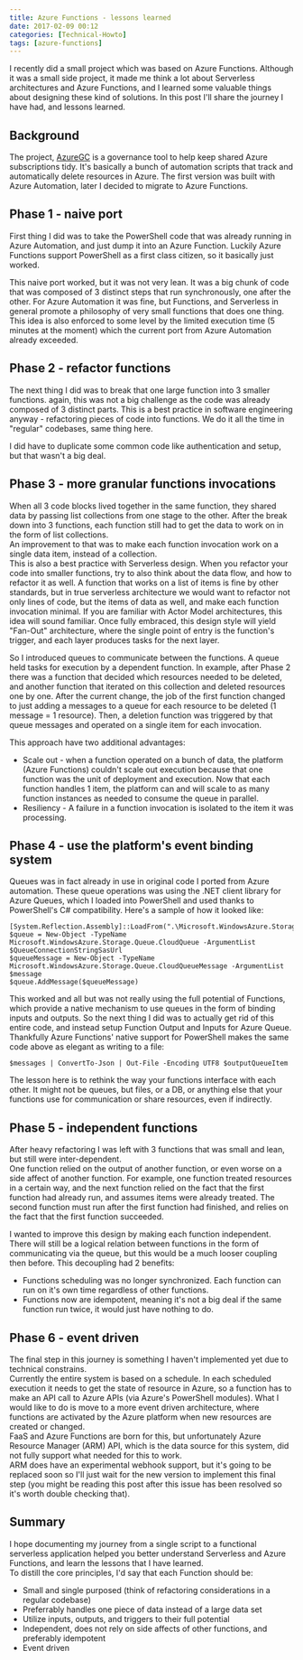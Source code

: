 ```yaml
---
title: Azure Functions - lessons learned
date: 2017-02-09 00:12
categories: [Technical-Howto]
tags: [azure-functions]
---
```


I recently did a small project which was based on Azure Functions. Although it was a small side project, it made me think a lot about Serverless architectures and Azure Functions, and I learned some valuable things about designing these kind of solutions. In this post I'll share the journey I have had, and lessons learned.

## Background
The project, [AzureGC](http://github.com/itaysk/azuregc) is a governance tool to help keep shared Azure subscriptions tidy. It's basically a bunch of automation scripts that track and automatically delete resources in Azure. The first version was built with Azure Automation, later I decided to migrate to Azure Functions.

## Phase 1 - naive port
First thing I did was to take the PowerShell code that was already running in Azure Automation, and just dump it into an Azure Function. Luckily Azure Functions support PowerShell as a first class citizen, so it basically just worked.

This naive port worked, but it was not very lean. It was a big chunk of code that was composed of 3 distinct steps that run synchronously, one after the other. For Azure Automation it was fine, but Functions, and Serverless in general promote a philosophy of very small functions that does one thing.  
This idea is also enforced to some level by the limited execution time (5 minutes at the moment) which the current port from Azure Automation already exceeded.

## Phase 2 - refactor functions
The next thing I did was to break that one large function into 3 smaller functions. again, this was not a big challenge as the code was already composed of 3 distinct parts. This is a best practice in software engineering anyway - refactoring pieces of code into functions. We do it all the time in "regular" codebases, same thing here. 

I did have to duplicate some common code like authentication and setup, but that wasn't a big deal.

## Phase 3 - more granular functions invocations
When all 3 code blocks lived together in the same function, they shared data by passing list collections from one stage to the other. After the break down into 3 functions, each function still had to get the data to work on in the form of list collections.  
An improvement to that was to make each function invocation work on a single data item, instead of a collection.  
This is also a best practice with Serverless design. When you refactor your code into smaller functions, try to also think about the data flow, and how to refactor it as well. A function that works on a list of items is fine by other standards, but in true serverless architecture we would want to refactor not only lines of code, but the items of data as well, and make each function invocation minimal. If you are familiar with Actor Model architectures, this idea will sound familiar. Once fully embraced, this design style will yield "Fan-Out" architecture, where the single point of entry is the function's trigger, and each layer produces tasks for the next layer.

So I introduced queues to communicate between the functions. A queue held tasks for execution by a dependent function. In example, after Phase 2 there was a function that decided which resources needed to be deleted, and another function that iterated on this collection and deleted resources one by one. After the current change, the job of the first function changed to just adding a messages to a queue for each resource to be deleted (1 message = 1 resource). Then, a deletion function was triggered by that queue messages and operated on a single item for each invocation.

This approach have two additional advantages:

- Scale out - when a function operated on a bunch of data, the platform (Azure Functions) couldn't scale out execution because that one function was the unit of deployment and execution. Now that each function handles 1 item, the platform can and will scale to as many function instances as needed to consume the queue in parallel.
- Resiliency -  A failure in a function invocation is isolated to the item it was processing.

## Phase 4 - use the platform's event binding system
Queues was in fact already in use in original code I ported from Azure automation. These queue operations was using the .NET client library for Azure Queues, which I loaded into PowerShell and used thanks to PowerShell's C# compatibility. Here's a sample of how it looked like:

```
[System.Reflection.Assembly]::LoadFrom(".\Microsoft.WindowsAzure.Storage.dll")
$queue = New-Object -TypeName Microsoft.WindowsAzure.Storage.Queue.CloudQueue -ArgumentList $QueueConnectionStringSasUrl
$queueMessage = New-Object -TypeName Microsoft.WindowsAzure.Storage.Queue.CloudQueueMessage -ArgumentList $message
$queue.AddMessage($queueMessage)
```

This worked and all but was not really using the full potential of Functions, which provide a native mechanism to use queues in the form of binding inputs and outputs.
So the next thing I did was to actually get rid of this entire code, and instead setup Function Output and Inputs for Azure Queue. Thankfully Azure Functions' native support for PowerShell makes the same code above as elegant as writing to a file:

```
$messages | ConvertTo-Json | Out-File -Encoding UTF8 $outputQueueItem
```
The lesson here is to rethink the way your functions interface with each other. It might not be queues, but files, or a DB, or anything else that your functions use for communication or share resources, even if indirectly.

## Phase 5 - independent functions
After heavy refactoring I was left with 3 functions that was small and lean, but still were inter-dependent.  
One function relied on the output of another function, or even worse on a side affect of another function. For example, one function treated resources in a certain way, and the next function relied on the fact that the first function had already run, and assumes items were already treated. The second function must run after the first function had finished, and relies on the fact that the first function succeeded.

I wanted to improve this design by making each function independent. There will still be a logical relation between functions in the form of communicating via the queue, but this would be a much looser coupling then before. This decoupling had 2 benefits:

- Functions scheduling was no longer synchronized. Each function can run on it's own time regardless of other functions.
- Functions now are idempotent, meaning it's not a big deal if the same function run twice, it would just have nothing to do.

## Phase 6 - event driven
The final step in this journey is something I haven't implemented yet due to technical constrains.  
Currently the entire system is based on a schedule. In each scheduled execution it needs to get the state of resource in Azure, so a function has to make an API call to Azure APIs (via Azure's PowerShell modules). 
What I would like to do is move to a more event driven architecture, where functions are activated by the Azure platform when new resources are created or changed.  
FaaS and Azure Functions are born for this, but unfortunately Azure Resource Manager (ARM) API, which is the data source for this system, did not fully support what needed for this to work.  
ARM does have an experimental webhook support, but it's going to be replaced soon so I'll just wait for the new version to implement this final step (you might be reading this post after this issue has been resolved so it's worth double checking that).

## Summary
I hope documenting my journey from a single script to a functional serverless application helped you better understand Serverless and Azure Functions, and learn the lessons that I have learned.  
To distill the core principles, I'd say that each Function should be:

- Small and single purposed (think of refactoring considerations in a regular codebase)
- Preferrably handles one piece of data instead of a large data set
- Utilize inputs, outputs, and triggers to their full potential
- Independent, does not rely on side affects of other functions, and preferably idempotent
- Event driven